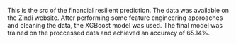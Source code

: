 This is the src of the financial resilient prediction. The data was available on the Zindi website. After performing some feature engineering approaches and cleaning the data, the XGBoost model was used. The final model was trained on the proccessed data and achieved an accuracy of 65.14%.
